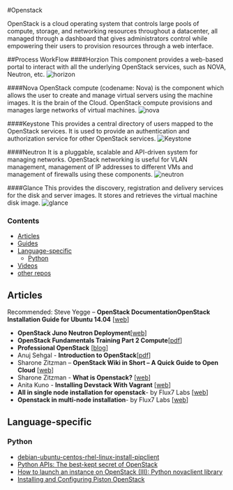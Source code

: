 #Openstack

OpenStack is a cloud operating system that controls large pools of compute, storage, and networking resources throughout a datacenter, all managed through a dashboard that gives administrators control while empowering their users to provision resources through a web interface.


##Process WorkFlow
####Horzion 
This component provides a web-based portal to interact with all the underlying OpenStack services,
such as NOVA, Neutron, etc.
![horizon](https://cloud.githubusercontent.com/assets/3624858/8539652/d21592e8-249b-11e5-8938-3796c2f81ada.png)

####Nova
OpenStack compute (codename: Nova) is the component which allows the user to create and manage virtual servers using the machine images. It is the brain of the Cloud. OpenStack compute provisions and manages large networks of virtual machines.
![nova](https://cloud.githubusercontent.com/assets/3624858/8539654/d49f4b80-249b-11e5-8573-7dc1a8b852e0.png)

####Keystone
This provides a central directory of users mapped to the OpenStack services. It is used to provide an authentication and authorization service for other OpenStack services.
![Keystone](https://cloud.githubusercontent.com/assets/3624858/8539655/d60ac1f2-249b-11e5-9de8-2c7e18d32791.png)

####Neutron
It is a pluggable, scalable and API-driven system for managing networks. OpenStack networking is useful for VLAN management, management of IP addresses to different VMs and management of firewalls using these components.
![neutron](https://cloud.githubusercontent.com/assets/3624858/8539656/d7773944-249b-11e5-9671-e5114b23b30e.png)

####Glance
This provides the discovery, registration and delivery services for the disk and server images. It stores and retrieves the virtual machine disk image.
![glance](https://cloud.githubusercontent.com/assets/3624858/8539657/d87b6ca2-249b-11e5-8033-abec6f72758a.png)

### Contents


* [Articles](#articles)
* [Guides](#guides)
* [Language-specific](#language-specific)
    * [Python](#python)
* [Videos](#videos)
* [other repos](#similar-github-repos)


## Articles

Recommended: Steve Yegge – **OpenStack DocumentationOpenStack Installation Guide for Ubuntu 14.04** [[web][a_sy]]
* **OpenStack Juno Neutron Deployment**[[web][a_cc]]
* **OpenStack Fundamentals Training Part 2 Compute**[[pdf][a_wb]]
* **Professional OpenStack** [[blog][a_bg]]
* Anuj Sehgal     - **Introduction to OpenStack**[[pdf][a_pd]]
* Sharone Zitzman – **OpenStack Wiki in Short – A Quick Guide to Open Cloud** [[web][a_cc]]
* Sharone Zitzman - **What is Openstack?** [[web][a_ac]]
* Anita Kuno  - **Installing Devstack With Vagrant** [[web][a_cb]]
* **All in single node installation for openstack**- by Flux7 Labs [[web][a_i1]]
* **Openstack in multi-node installation**- by Flux7 Labs [[web][a_i2]]

[a_bg]: http://openstack.prov12n.com/author/openstackpro/
[a_sy]: http://docs.openstack.org/kilo/install-guide/install/apt/content/
[a_cb]: http://getcloudify.org/2014/07/18/openstack-wiki-open-cloud.html#at_pco=cfd-1.0&at_ab=per-2&at_pos=0&at_tot=3&at_si=5593a074a7e071e7
[a_wb]: http://cdn.oreillystatic.com/en/assets/1/event/61/OpenStack%20Fundamentals%20Training%20Part%202%20-%20Compute%20Presentation.pdf
[a_pd]: http://cnds.eecs.jacobs-university.de/slides/2012-aims-openstack-handouts.pdf
[a_cc]: http://www.opencloudblog.com/?p=557
[a_ac]: http://getcloudify.org/2014/07/10/what-is-openstack-tutorial.html
[a_cb]: http://anteaya.info/blog/2013/09/01/installing-devstack-with-vagrant/
[a_i1]: http://blog.flux7.com/blogs/openstack/tutorial-install-single-node-openstack
[a_i2]: http://blog.flux7.com/blogs/openstack/tutorial-how-to-install-multi-nodes-in-openstack

## Language-specific

### Python

* [debian-ubuntu-centos-rhel-linux-install-pipclient](http://www.cyberciti.biz/faq/debian-ubuntu-centos-rhel-linux-install-pipclient/)
* [Python APIs: The best-kept secret of OpenStack](http://www.ibm.com/developerworks/cloud/library/cl-openstack-pythonapis/)
* [How to launch an instance on OpenStack (III): Python novaclient library](https://albertomolina.wordpress.com/2013/11/20/how-to-launch-an-instance-on-openstack-iii-python-novaclient-library/)
* [Installing and Configuring Piston OpenStack](http://docs.pistoncloud.com/installation/index.html)

